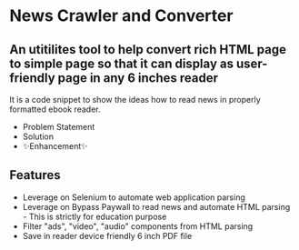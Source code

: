 # News Crawler and Converter
## An utitilites tool to help convert rich HTML page to simple page so that it can display as user-friendly page in any 6 inches reader

It is a code snippet to show the ideas how to read news in properly formatted ebook reader.

- Problem Statement
- Solution
- ✨Enhancement✨

## Features

- Leverage on Selenium to automate web application parsing
- Leverage on Bypass Paywall to read news and automate HTML parsing - This is strictly for education purpose
- Filter "ads", "video", "audio" components from HTML parsing
- Save in reader device friendly 6 inch PDF file 
